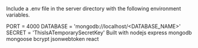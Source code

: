 Include a .env file in the server directory with the following environment variables.

PORT = 4000
DATABASE = 'mongodb://localhost/<DATABASE_NAME>'
SECRET = 'ThisIsATemporarySecretKey'
Built with
nodejs
express
mongodb
mongoose
bcrypt
jsonwebtoken
react
